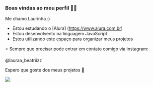 ### Boas vindas ao meu perfil 💌💌
Me chamo Laurinha :)

- Estou estudando o [Alura] (https://www.alura.com.br)
- Estou desenvolvento na linguagem JavaScript
- Estou utilizando este espaço para organizar meus projetos

⭐ Sempre que precisar pode entrar em contato comigo via instagram:

@lauraa_beatriizz 

Espero que goste dos meus projetos 💙

![](https://media1.tenor.com/m/IotFlRopCFQAAAAC/princesita-sof%C3%ADa.gif)
